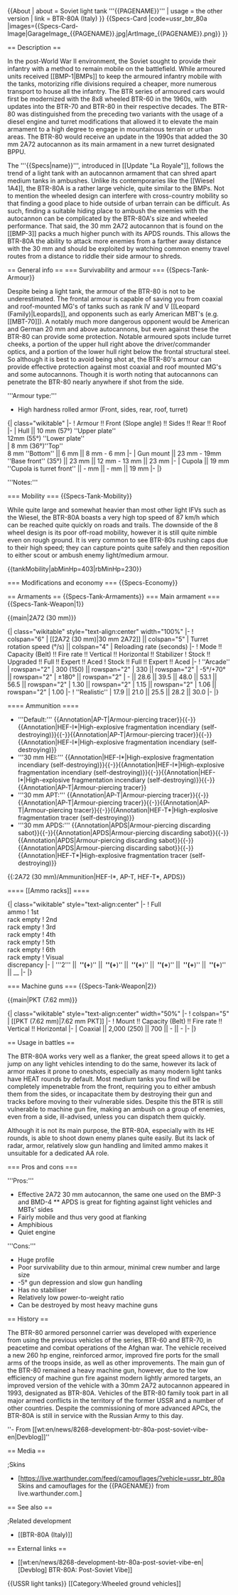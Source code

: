 {{About
| about = Soviet light tank '''{{PAGENAME}}'''
| usage = the other version
| link = BTR-80A (Italy)
}}
{{Specs-Card
|code=ussr_btr_80a
|images={{Specs-Card-Image|GarageImage_{{PAGENAME}}.jpg|ArtImage_{{PAGENAME}}.png}}
}}

== Description ==
<!-- ''In the description, the first part should be about the history of the creation and combat usage of the vehicle, as well as its key features. In the second part, tell the reader about the ground vehicle in the game. Insert a screenshot of the vehicle, so that if the novice player does not remember the vehicle by name, he will immediately understand what kind of vehicle the article is talking about.'' -->
In the post-World War II environment, the Soviet sought to provide their infantry with a method to remain mobile on the battlefield. While armoured units received [[BMP-1|BMPs]] to keep the armoured infantry mobile with the tanks, motorizing rifle divisions required a cheaper, more numerous transport to house all the infantry. The BTR series of armoured cars would first be modernized with the 8x8 wheeled BTR-60 in the 1960s, with updates into the BTR-70 and BTR-80 in their respective decades. The BTR-80 was distinguished from the preceding two variants with the usage of a diesel engine and turret modifications that allowed it to elevate the main armament to a high degree to engage in mountainous terrain or urban areas. The BTR-80 would receive an update in the 1990s that added the 30 mm 2A72 autocannon as its main armament in a new turret designated BPPU.

The '''{{Specs|name}}''', introduced in [[Update "La Royale"]], follows the trend of a light tank with an autocannon armament that can shred apart medium tanks in ambushes. Unlike its contemporaries like the [[Wiesel 1A4]], the BTR-80A is a rather large vehicle, quite similar to the BMPs. Not to mention the wheeled design can interfere with cross-country mobility so that finding a good place to hide outside of urban terrain can be difficult. As such, finding a suitable hiding place to ambush the enemies with the autocannon can be complicated by the BTR-80A's size and wheeled performance. That said, the 30 mm 2A72 autocannon that is found on the [[BMP-3]] packs a much higher punch with its APDS rounds. This allows the BTR-80A the ability to attack more enemies from a farther away distance with the 30 mm and should be exploited by watching common enemy travel routes from a distance to riddle their side armour to shreds.

== General info ==
=== Survivability and armour ===
{{Specs-Tank-Armour}}
<!-- ''Describe armour protection. Note the most well protected and key weak areas. Appreciate the layout of modules as well as the number and location of crew members. Is the level of armour protection sufficient, is the placement of modules helpful for survival in combat? If necessary use a visual template to indicate the most secure and weak zones of the armour.'' -->
Despite being a light tank, the armour of the BTR-80 is not to be underestimated. The frontal armour is capable of saving you from coaxial and roof-mounted MG's of tanks such as rank IV and V [[Leopard (Family)|Leopards]], and opponents such as early American MBT's (e.g. [[MBT-70]]). A notably much more dangerous opponent would be American and German 20 mm and above autocannons, but even against these the BTR-80 can provide some protection. Notable armoured spots include turret cheeks, a portion of the upper hull right above the driver/commander optics, and a portion of the lower hull right below the frontal structural steel. So although it is best to avoid being shot at, the BTR-80's armour can provide effective protection against most coaxial and roof mounted MG's and some autocannons. Though it is worth noting that autocannons can penetrate the BTR-80 nearly anywhere if shot from the side.

'''Armour type:'''
<!-- The types of armour present on the vehicle and their general locations -->
<!-- Example: * Rolled homogeneous armour (Front, Side, Rear, Hull roof)
* Cast homogeneous armour (Turret, Transmission area) -->

* High hardness rolled armor (Front, sides, rear, roof, turret)

{| class="wikitable"
|-
! Armour !! Front (Slope angle) !! Sides !! Rear !! Roof
|-
| Hull || 10 mm (57°) ''Upper plate''  
12mm (55°) ''Lower plate''  
| 8 mm (36°)''Top'' <br>8 mm ''Bottom'' || 6 mm || 8 mm - 6 mm
|-
| Gun mount || 23 mm - 19mm ''Base front'' (35°) || 23 mm || 12 mm - 13 mm || 23 mm
|-
| Cupola || 19 mm ''Cupola is turret front'' || - mm || - mm || 19 mm
|-
|}

'''Notes:''' <!-- Any additional notes which the user needs to be aware of -->
<!-- Example: * Suspension wheels are 20 mm thick, tracks are 30 mm thick, and torsion bars are 60 mm thick. -->

=== Mobility ===
{{Specs-Tank-Mobility}}
<!-- ''Write about the mobility of the ground vehicle. Estimate the specific power and manoeuvrability, as well as the maximum speed forwards and backwards.'' -->
While quite large and somewhat heavier than most other light IFVs such as the Wiesel, the BTR-80A boasts a very high top speed of 87 km/h which can be reached quite quickly on roads and trails. The downside of the 8 wheel design is its poor off-road mobility, however it is still quite nimble even on rough ground. It is very common to see BTR-80s rushing caps due to their high speed; they can capture points quite safely and then reposition to either scout or ambush enemy light/medium armour.

{{tankMobility|abMinHp=403|rbMinHp=230}}

=== Modifications and economy ===
{{Specs-Economy}}

== Armaments ==
{{Specs-Tank-Armaments}}
=== Main armament ===
{{Specs-Tank-Weapon|1}}
<!-- ''Give the reader information about the characteristics of the main gun. Assess its effectiveness in a battle based on the reloading speed, ballistics and the power of shells. Do not forget about the flexibility of the fire, that is how quickly the cannon can be aimed at the target, open fire on it and aim at another enemy. Add a link to the main article on the gun: <code><nowiki>{{main|Name of the weapon}}</nowiki></code>. Describe in general terms the ammunition available for the main gun. Give advice on how to use them and how to fill the ammunition storage.'' -->
{{main|2A72 (30 mm)}}

{| class="wikitable" style="text-align:center" width="100%"
|-
! colspan="6" | [[2A72 (30 mm)|30 mm 2A72]] || colspan="5" | Turret rotation speed (°/s) || colspan="4" | Reloading rate (seconds)
|-
! Mode !! Capacity (Belt) !! Fire rate !! Vertical !! Horizontal !! Stabilizer
! Stock !! Upgraded !! Full !! Expert !! Aced
! Stock !! Full !! Expert !! Aced
|-
! ''Arcade''
| rowspan="2" | 300 (150) || rowspan="2" | 330 || rowspan="2" | -5°/+70° || rowspan="2" | ±180° || rowspan="2" | - || 28.6 || 39.5 || 48.0 || 53.1 || 56.5 || rowspan="2" | 1.30 || rowspan="2" | 1.15 || rowspan="2" | 1.06 || rowspan="2" | 1.00
|-
! ''Realistic''
| 17.9 || 21.0 || 25.5 || 28.2 || 30.0
|-
|}

==== Ammunition ====

* '''Default:''' {{Annotation|AP-T|Armour-piercing tracer}}{{-}}{{Annotation|HEF-I*|High-explosive fragmentation incendiary (self-destroying)}}{{-}}{{Annotation|AP-T|Armour-piercing tracer}}{{-}}{{Annotation|HEF-I*|High-explosive fragmentation incendiary (self-destroying)}}
* '''30 mm HEI:''' {{Annotation|HEF-I*|High-explosive fragmentation incendiary (self-destroying)}}{{-}}{{Annotation|HEF-I*|High-explosive fragmentation incendiary (self-destroying)}}{{-}}{{Annotation|HEF-I*|High-explosive fragmentation incendiary (self-destroying)}}{{-}}{{Annotation|AP-T|Armour-piercing tracer}}
* '''30 mm APT:''' {{Annotation|AP-T|Armour-piercing tracer}}{{-}}{{Annotation|AP-T|Armour-piercing tracer}}{{-}}{{Annotation|AP-T|Armour-piercing tracer}}{{-}}{{Annotation|HEF-T*|High-explosive fragmentation tracer (self-destroying)}}
* '''30 mm APDS:''' {{Annotation|APDS|Armour-piercing discarding sabot}}{{-}}{{Annotation|APDS|Armour-piercing discarding sabot}}{{-}}{{Annotation|APDS|Armour-piercing discarding sabot}}{{-}}{{Annotation|APDS|Armour-piercing discarding sabot}}{{-}}{{Annotation|HEF-T*|High-explosive fragmentation tracer (self-destroying)}}

{{:2A72 (30 mm)/Ammunition|HEF-I*, AP-T, HEF-T*, APDS}}

==== [[Ammo racks]] ====
<!-- [[File:Ammoracks_{{PAGENAME}}.png|right|thumb|x250px|[[Ammo racks]] of the {{PAGENAME}}]] -->
<!-- '''Last updated:''' -->
{| class="wikitable" style="text-align:center"
|-
! Full<br>ammo
! 1st<br>rack empty
! 2nd<br>rack empty
! 3rd<br>rack empty
! 4th<br>rack empty
! 5th<br>rack empty
! 6th<br>rack empty
! Visual<br>discrepancy
|-
| '''2''' || __&nbsp;''(+__)'' || __&nbsp;''(+__)'' || __&nbsp;''(+__)'' || __&nbsp;''(+__)'' || __&nbsp;''(+__)'' || __&nbsp;''(+__)'' || __
|-
|}

=== Machine guns ===
{{Specs-Tank-Weapon|2}}
<!-- ''Offensive and anti-aircraft machine guns not only allow you to fight some aircraft but also are effective against lightly armoured vehicles. Evaluate machine guns and give recommendations on its use.'' -->
{{main|PKT (7.62 mm)}}

{| class="wikitable" style="text-align:center" width="50%"
|-
! colspan="5" | [[PKT (7.62 mm)|7.62 mm PKT]]
|-
! Mount !! Capacity (Belt) !! Fire rate !! Vertical !! Horizontal
|-
| Coaxial || 2,000 (250) || 700 || - || -
|-
|}

== Usage in battles ==
<!-- ''Describe the tactics of playing in the vehicle, the features of using vehicles in the team and advice on tactics. Refrain from creating a "guide" - do not impose a single point of view but instead give the reader food for thought. Describe the most dangerous enemies and give recommendations on fighting them. If necessary, note the specifics of the game in different modes (AB, RB, SB).'' -->
The BTR-80A works very well as a flanker, the great speed allows it to get a jump on any light vehicles intending to do the same, however its lack of armor makes it prone to oneshots, especially as many modern light tanks have HEAT rounds by default. Most medium tanks you find will be completely impenetrable from the front, requiring you to either ambush them from the sides, or incapacitate them by destroying their gun and tracks before moving to their vulnerable sides. Despite this the BTR is still vulnerable to machine gun fire, making an ambush on a group of enemies, even from a side, ill-advised, unless you can dispatch them quickly.

Although it is not its main purpose, the BTR-80A, especially with its HE rounds, is able to shoot down enemy planes quite easily. But its lack of radar, armor, relatively slow gun handling and limited ammo makes it unsuitable for a dedicated AA role.

=== Pros and cons ===
<!-- ''Summarise and briefly evaluate the vehicle in terms of its characteristics and combat effectiveness. Mark its pros and cons in a bulleted list. Try not to use more than 6 points for each of the characteristics. Avoid using categorical definitions such as "bad", "good" and the like - use substitutions with softer forms such as "inadequate" and "effective".'' -->

'''Pros:'''

* Effective 2A72 30 mm autocannon, the same one used on the BMP-3 and BMD-4
** APDS is great for fighting against light vehicles and MBTs' sides
* Fairly mobile and thus very good at flanking
* Amphibious
* Quiet engine

'''Cons:'''

* Huge profile
* Poor survivability due to thin armour, minimal crew number and large size
* -5° gun depression and slow gun handling
* Has no stabiliser
* Relatively low power-to-weight ratio
* Can be destroyed by most heavy machine guns

== History ==
<!-- ''Describe the history of the creation and combat usage of the vehicle in more detail than in the introduction. If the historical reference turns out to be too long, take it to a separate article, taking a link to the article about the vehicle and adding a block "/History" (example: <nowiki>https://wiki.warthunder.com/(Vehicle-name)/History</nowiki>) and add a link to it here using the <code>main</code> template. Be sure to reference text and sources by using <code><nowiki><ref></ref></nowiki></code>, as well as adding them at the end of the article with <code><nowiki><references /></nowiki></code>. This section may also include the vehicle's dev blog entry (if applicable) and the in-game encyclopedia description (under <code><nowiki>=== In-game description ===</nowiki></code>, also if applicable).'' -->
The BTR-80 armored personnel carrier was developed with experience from using the previous vehicles of the series, BTR-60 and BTR-70, in peacetime and combat operations of the Afghan war. The vehicle received a new 260 hp engine, reinforced armor, improved fire ports for the small arms of the troops inside, as well as other improvements. The main gun of the BTR-80 remained a heavy machine gun, however, due to the low efficiency of machine gun fire against modern lightly armored targets, an improved version of the vehicle with a 30mm 2A72 autocannon appeared in 1993, designated as BTR-80A. Vehicles of the BTR-80 family took part in all major armed conflicts in the territory of the former USSR and a number of other countries. Despite the commissioning of more advanced APCs, the BTR-80A is still in service with the Russian Army to this day.

''- From [[wt:en/news/8268-development-btr-80a-post-soviet-vibe-en|Devblog]]''

== Media ==
<!-- ''Excellent additions to the article would be video guides, screenshots from the game, and photos.'' -->

;Skins

* [https://live.warthunder.com/feed/camouflages/?vehicle=ussr_btr_80a Skins and camouflages for the {{PAGENAME}} from live.warthunder.com.]

== See also ==
<!-- ''Links to the articles on the War Thunder Wiki that you think will be useful for the reader, for example:''
* ''reference to the series of the vehicles;''
* ''links to approximate analogues of other nations and research trees.'' -->

;Related development

* [[BTR-80A (Italy)]]

== External links ==
<!-- ''Paste links to sources and external resources, such as:''
* ''topic on the official game forum;''
* ''other literature.'' -->

* [[wt:en/news/8268-development-btr-80a-post-soviet-vibe-en|[Devblog] BTR-80A: Post-Soviet Vibe]]

{{USSR light tanks}}
[[Category:Wheeled ground vehicles]]